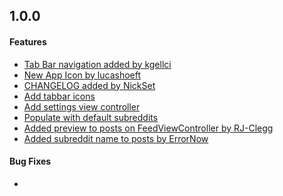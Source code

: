 [//]: # (The top level header could be the most recent branch, version identifier, or group of commits.)

## 1.0.0

#### Features

[//]: # (Once features are added, document them here in user friendly language)

* [Tab Bar navigation added by kgellci](https://github.com/kgellci/Area51/pull/34)
* [New App Icon by lucashoeft](https://github.com/kgellci/Area51/pull/33)
* [CHANGELOG added by NickSet](https://github.com/kgellci/Area51/pull/32)
* [Add tabbar icons](https://github.com/kgellci/Area51/pull/38)
* [Add settings view controller](https://github.com/kgellci/Area51/pull/37)
* [Populate with default subreddits](https://github.com/kgellci/Area51/pull/46)
* [Added preview to posts on FeedViewController by RJ-Clegg](https://github.com/kgellci/Area51/pull/53)
* [Added subreddit name to posts by ErrorNow](https://github.com/kgellci/Area51/pull/62)


#### Bug Fixes

[//]: # (After fixing a bug, document it here in user friendly language)

*
